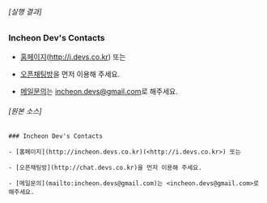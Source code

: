 ###### [실행 결과]

### Incheon Dev's Contacts

- [홈페이지](http://incheon.devs.co.kr)(<http://i.devs.co.kr>) 또는

- [오픈채팅방](http://chat.devs.co.kr)을 먼저 이용해 주세요.

- [메일문의](mailto:incheon.devs@gmail.com)는 <incheon.devs@gmail.com>로 해주세요.

###### [원본 소스]

```
### Incheon Dev's Contacts

- [홈페이지](http://incheon.devs.co.kr)(<http://i.devs.co.kr>) 또는

- [오픈채팅방](http://chat.devs.co.kr)을 먼저 이용해 주세요.

- [메일문의](mailto:incheon.devs@gmail.com)는 <incheon.devs@gmail.com>로 해주세요.
```
